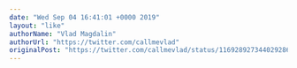 ```yaml
---
date: "Wed Sep 04 16:41:01 +0000 2019"
layout: "like"
authorName: "Vlad Magdalin"
authorUrl: "https://twitter.com/callmevlad"
originalPost: "https://twitter.com/callmevlad/status/1169289273440292865"
---
```

